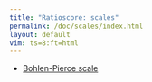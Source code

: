 ```yaml
---
title: "Ratioscore: scales"
permalink: /doc/scales/index.html
layout: default
vim: ts=8:ft=html
---
```



<ul>
	<li> <a href="bohlen-pierce">Bohlen-Pierce scale</a></li>
</ul>




